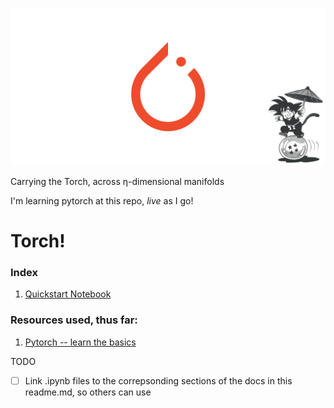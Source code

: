 <img src = 'imgs/pytorch.png'></img>

Carrying the Torch, across η-dimensional manifolds

I'm learning pytorch at this repo, *live* as I go!

# Torch!

### Index

1. [Quickstart Notebook](quickstart.ipynb)

### **Resources used, thus far:**

1. [Pytorch -- learn the basics](https://pytorch.org/tutorials/beginner/basics/intro.html)

TODO

- [ ] Link .ipynb files to the correpsonding sections of the docs in this readme.md, so others can use